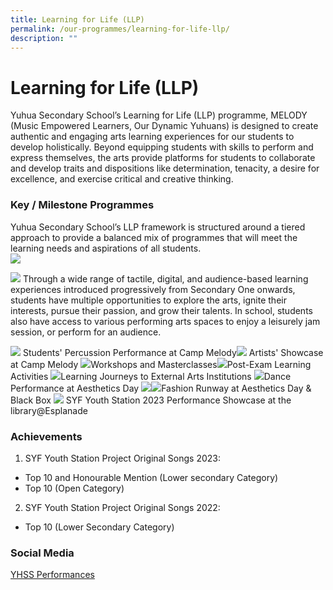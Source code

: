 ```yaml
---
title: Learning for Life (LLP)
permalink: /our-programmes/learning-for-life-llp/
description: ""
---
```

# **Learning for Life (LLP)**
Yuhua Secondary School’s Learning for Life (LLP) programme, MELODY (Music Empowered Learners, Our Dynamic Yuhuans) is designed to create authentic and engaging arts learning experiences for our students to develop holistically. Beyond equipping students with skills to perform and express themselves, the arts provide platforms for students to collaborate and develop traits and dispositions like determination, tenacity, a desire for excellence, and exercise critical and creative thinking. 
### **Key / Milestone Programmes**
Yuhua Secondary School’s LLP framework is structured around a tiered approach to provide a balanced mix of programmes that will meet the learning needs and aspirations of all students.  
![](/images/yhssllp1.PNG)

![](/images/yhssllp2.PNG)
Through a wide range of tactile, digital, and audience-based learning experiences introduced progressively from Secondary One onwards, students have multiple opportunities to explore the arts, ignite their interests, pursue their passion, and grow their talents. In school, students also have access to various performing arts spaces to enjoy a leisurely jam session, or perform for an audience.

![](/images/yhssllp3.png)  Students' Percussion Performance at Camp Melody![](/images/yhssllp4.png) Artists' Showcase at Camp Melody
![](/images/yhssllp5.png)Workshops and Masterclasses![](/images/yhssllp6.png)Post-Exam Learning Activities ![](/images/yhssllp7.png)Learning Journeys to External Arts Institutions ![](/images/yhssllp8.png)Dance Performance at Aesthetics Day  ![](/images/yhssllp9.png)![](/images/yhssllp11.png)Fashion Runway at Aesthetics Day & Black Box ![](/images/yhssllp.png) SYF Youth Station 2023 Performance Showcase at the library@Esplanade
### **Achievements**

1) SYF Youth Station Project Original Songs 2023:
* Top 10 and Honourable Mention (Lower secondary Category)
* Top 10 (Open Category)

2) SYF Youth Station Project Original Songs 2022:
* Top 10 (Lower Secondary Category)

### **Social Media**
[YHSS Performances](https://youtube.com/playlist?list=PLPcKnMGv574196ceMe8p4wxVUEiiDx8g1)